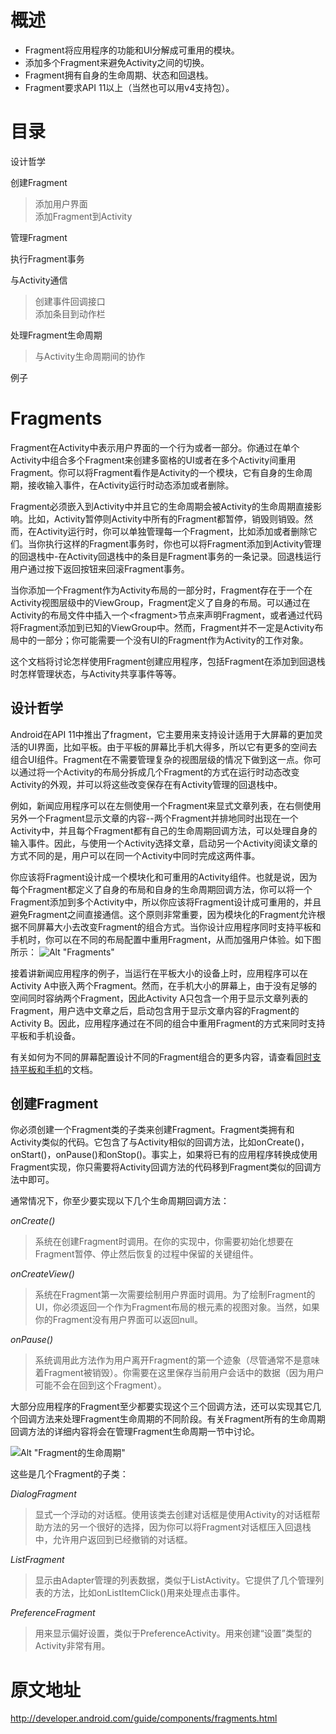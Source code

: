 # 概述 #

+ Fragment将应用程序的功能和UI分解成可重用的模块。
+ 添加多个Fragment来避免Activity之间的切换。
+ Fragment拥有自身的生命周期、状态和回退栈。
+ Fragment要求API 11以上（当然也可以用v4支持包）。

# 目录 #

设计哲学

创建Fragment
> 添加用户界面			
> 添加Fragment到Activity		

管理Fragment

执行Fragment事务

与Activity通信
> 创建事件回调接口		
> 添加条目到动作栏		

处理Fragment生命周期
> 与Activity生命周期间的协作

例子


# Fragments #

Fragment在Activity中表示用户界面的一个行为或者一部分。你通过在单个Activity中组合多个Fragment来创建多窗格的UI或者在多个Activity间重用Fragment。你可以将Fragment看作是Activity的一个模块，它有自身的生命周期，接收输入事件，在Activity运行时动态添加或者删除。

Fragment必须嵌入到Activity中并且它的生命周期会被Activity的生命周期直接影响。比如，Activity暂停则Activity中所有的Fragment都暂停，销毁则销毁。然而，在Activity运行时，你可以单独管理每一个Fragment，比如添加或者删除它们。当你执行这样的Fragment事务时，你也可以将Fragment添加到Activity管理的回退栈中-在Activity回退栈中的条目是Fragment事务的一条记录。回退栈运行用户通过按下返回按钮来回滚Fragment事务。

当你添加一个Fragment作为Activity布局的一部分时，Fragment存在于一个在Activity视图层级中的ViewGroup，Fragment定义了自身的布局。可以通过在Activity的布局文件中插入一个&lt;fragment&gt;节点来声明Fragment，或者通过代码将Fragment添加到已知的ViewGroup中。然而，Fragment并不一定是Activity布局中的一部分；你可能需要一个没有UI的Fragment作为Activity的工作对象。

这个文档将讨论怎样使用Fragment创建应用程序，包括Fragment在添加到回退栈时怎样管理状态，与Activity共享事件等等。


## 设计哲学 ##

Android在API 11中推出了fragment，它主要用来支持设计适用于大屏幕的更加灵活的UI界面，比如平板。由于平板的屏幕比手机大得多，所以它有更多的空间去组合UI组件。Fragment在不需要管理复杂的视图层级的情况下做到这一点。你可以通过将一个Activity的布局分拆成几个Fragment的方式在运行时动态改变Activity的外观，并可以将这些改变保存在有Activity管理的回退栈中。

例如，新闻应用程序可以在左侧使用一个Fragment来显式文章列表，在右侧使用另外一个Fragment显示文章的内容--两个Fragment并排地同时出现在一个Activity中，并且每个Fragment都有自己的生命周期回调方法，可以处理自身的输入事件。因此，与使用一个Activity选择文章，启动另一个Activity阅读文章的方式不同的是，用户可以在同一个Activity中同时完成这两件事。

你应该将Fragment设计成一个模块化和可重用的Activity组件。也就是说，因为每个Fragment都定义了自身的布局和自身的生命周期回调方法，你可以将一个Fragment添加到多个Activity中，所以你应该将Fragment设计成可重用的，并且避免Fragment之间直接通信。这个原则非常重要，因为模块化的Fragment允许根据不同屏幕大小去改变Fragment的组合方式。当你设计应用程序同时支持平板和手机时，你可以在不同的布局配置中重用Fragment，从而加强用户体验。如下图所示：
![Alt "Fragments"](../images/fragments.png)

接着讲新闻应用程序的例子，当运行在平板大小的设备上时，应用程序可以在Activity A中嵌入两个Fragment。然而，在手机大小的屏幕上，由于没有足够的空间同时容纳两个Fragment，因此Activity A只包含一个用于显示文章列表的Fragment，用户选中文章之后，启动包含用于显示文章内容的Fragment的Activity B。因此，应用程序通过在不同的组合中重用Fragment的方式来同时支持平板和手机设备。

有关如何为不同的屏幕配置设计不同的Fragment组合的更多内容，请查看[同时支持平板和手机](http://developer.android.com/guide/practices/tablets-and-handsets.html)的文档。


## 创建Fragment ##

你必须创建一个Fragment类的子类来创建Fragment。Fragment类拥有和Activity类似的代码。它包含了与Activity相似的回调方法，比如onCreate()，onStart()，onPause()和onStop()。事实上，如果将已有的应用程序转换成使用Fragment实现，你只需要将Activity回调方法的代码移到Fragment类似的回调方法中即可。

通常情况下，你至少要实现以下几个生命周期回调方法：

*onCreate()*
> 系统在创建Fragment时调用。在你的实现中，你需要初始化想要在Fragment暂停、停止然后恢复的过程中保留的关键组件。

*onCreateView()*
> 系统在Fragment第一次需要绘制用户界面时调用。为了绘制Fragment的UI，你必须返回一个作为Fragment布局的根元素的视图对象。当然，如果你的Fragment没有用户界面可以返回null。

*onPause()*
> 系统调用此方法作为用户离开Fragment的第一个迹象（尽管通常不是意味着Fragment被销毁）。你需要在这里保存当前用户会话中的数据（因为用户可能不会在回到这个Fragment）。

大部分应用程序的Fragment至少都要实现这个三个回调方法，还可以实现其它几个回调方法来处理Fragment生命周期的不同阶段。有关Fragment所有的生命周期回调方法的详细内容将会在管理Fragment生命周期一节中讨论。

![Alt "Fragment的生命周期"](../images/fragment_lifecycle.png)

这些是几个Fragment的子类：

*DialogFragment*
> 显式一个浮动的对话框。使用该类去创建对话框是使用Activity的对话框帮助方法的另一个很好的选择，因为你可以将Fragment对话框压入回退栈中，允许用户返回到已经撤销的对话框。

*ListFragment*
> 显示由Adapter管理的列表数据，类似于ListActivity。它提供了几个管理列表的方法，比如onListItemClick()用来处理点击事件。

*PreferenceFragment*
> 用来显示偏好设置，类似于PreferenceActivity。用来创建“设置”类型的Activity非常有用。


# 原文地址 #

<http://developer.android.com/guide/components/fragments.html>

